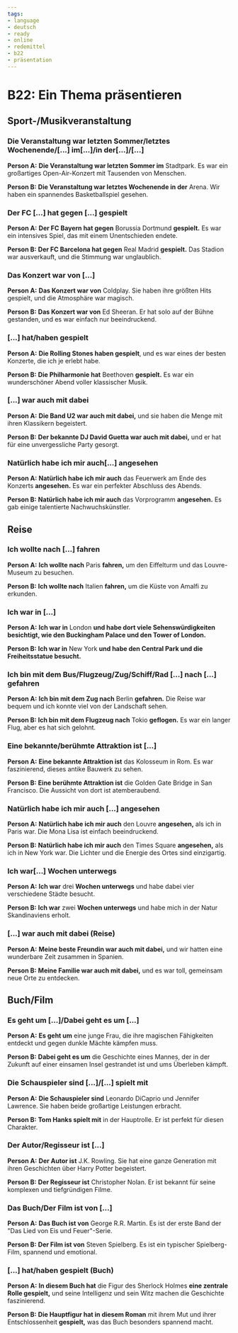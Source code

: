 ```yaml
---
tags:
- language
- deutsch
- ready
- online
- redemittel
- b22
- präsentation
---
```


# B22: Ein Thema präsentieren

## Sport-/Musikveranstaltung

### Die Veranstaltung war letzten Sommer/letztes Wochenende/[...] im[...]/in der[...]/[...]

__Person A:__ __Die Veranstaltung war letzten Sommer im__ Stadtpark. Es war ein großartiges Open-Air-Konzert mit Tausenden von Menschen.

__Person B:__ __Die Veranstaltung war letztes Wochenende in der__ Arena. Wir haben ein spannendes Basketballspiel gesehen.

### Der FC [...] hat gegen [...] gespielt

__Person A:__ __Der FC Bayern hat gegen__ Borussia Dortmund __gespielt.__ Es war ein intensives Spiel, das mit einem Unentschieden endete.

__Person B:__ __Der FC Barcelona hat gegen__ Real Madrid __gespielt.__ Das Stadion war ausverkauft, und die Stimmung war unglaublich.

### Das Konzert war von [...]

__Person A:__ __Das Konzert war von__ Coldplay. Sie haben ihre größten Hits gespielt, und die Atmosphäre war magisch.

__Person B:__ __Das Konzert war von__ Ed Sheeran. Er hat solo auf der Bühne gestanden, und es war einfach nur beeindruckend.

### [...] hat/haben gespielt

__Person A:__ __Die Rolling Stones haben gespielt__, und es war eines der besten Konzerte, die ich je erlebt habe.

__Person B:__ __Die Philharmonie hat__ Beethoven __gespielt.__ Es war ein wunderschöner Abend voller klassischer Musik.

### [...] war auch mit dabei

__Person A:__ __Die Band U2 war auch mit dabei,__ und sie haben die Menge mit ihren Klassikern begeistert.

__Person B:__ __Der bekannte DJ David Guetta war auch mit dabei,__ und er hat für eine unvergessliche Party gesorgt.

### Natürlich habe ich mir auch[...] angesehen

__Person A:__ __Natürlich habe ich mir auch__ das Feuerwerk am Ende des Konzerts __angesehen.__ Es war ein perfekter Abschluss des Abends.

__Person B:__ __Natürlich habe ich mir auch__ das Vorprogramm __angesehen.__ Es gab einige talentierte Nachwuchskünstler.

## Reise

### Ich wollte nach [...] fahren

__Person A:__ __Ich wollte nach__ Paris __fahren,__ um den Eiffelturm und das Louvre-Museum zu besuchen.

__Person B:__ __Ich wollte nach__ Italien __fahren,__ um die Küste von Amalfi zu erkunden.

### Ich war in [...]

__Person A:__ __Ich war in__ London __und habe dort viele Sehenswürdigkeiten besichtigt, wie den Buckingham Palace und den Tower of London.__

__Person B:__ __Ich war in__ New York __und habe den Central Park und die Freiheitsstatue besucht.__

### Ich bin mit dem Bus/Flugzeug/Zug/Schiff/Rad [...] nach [...] gefahren

__Person A:__ __Ich bin mit dem Zug nach__ Berlin __gefahren.__ Die Reise war bequem und ich konnte viel von der Landschaft sehen.

__Person B:__ __Ich bin mit dem Flugzeug nach__ Tokio __geflogen.__ Es war ein langer Flug, aber es hat sich gelohnt.

### Eine bekannte/berühmte Attraktion ist [...]

__Person A:__ __Eine bekannte Attraktion ist__ das Kolosseum in Rom. Es war faszinierend, dieses antike Bauwerk zu sehen.

__Person B:__ __Eine berühmte Attraktion ist__ die Golden Gate Bridge in San Francisco. Die Aussicht von dort ist atemberaubend.

### Natürlich habe ich mir auch [...] angesehen

__Person A:__ __Natürlich habe ich mir auch__ den Louvre __angesehen,__ als ich in Paris war. Die Mona Lisa ist einfach beeindruckend.

__Person B:__ __Natürlich habe ich mir auch__ den Times Square __angesehen,__ als ich in New York war. Die Lichter und die Energie des Ortes sind einzigartig.

### Ich war[...] Wochen unterwegs

__Person A:__ __Ich war__ drei __Wochen unterwegs__ und habe dabei vier verschiedene Städte besucht.

__Person B:__ __Ich war__ zwei __Wochen unterwegs__ und habe mich in der Natur Skandinaviens erholt.

### [...] war auch mit dabei (Reise)

__Person A:__ __Meine beste Freundin war auch mit dabei,__ und wir hatten eine wunderbare Zeit zusammen in Spanien.

__Person B:__ __Meine Familie war auch mit dabei,__ und es war toll, gemeinsam neue Orte zu entdecken.

## Buch/Film

### Es geht um [...]/Dabei geht es um [...]

__Person A:__ __Es geht um__ eine junge Frau, die ihre magischen Fähigkeiten entdeckt und gegen dunkle Mächte kämpfen muss.

__Person B:__ __Dabei geht es um__ die Geschichte eines Mannes, der in der Zukunft auf einer einsamen Insel gestrandet ist und ums Überleben kämpft.

### Die Schauspieler sind [...]/[...] spielt mit

__Person A:__ __Die Schauspieler sind__ Leonardo DiCaprio und Jennifer Lawrence. Sie haben beide großartige Leistungen erbracht.

__Person B:__ __Tom Hanks spielt mit__ in der Hauptrolle. Er ist perfekt für diesen Charakter.

### Der Autor/Regisseur ist [...]

__Person A:__ __Der Autor ist__ J.K. Rowling. Sie hat eine ganze Generation mit ihren Geschichten über Harry Potter begeistert.

__Person B:__ __Der Regisseur ist__ Christopher Nolan. Er ist bekannt für seine komplexen und tiefgründigen Filme.

### Das Buch/Der Film ist von [...]

__Person A:__ __Das Buch ist von__ George R.R. Martin. Es ist der erste Band der "Das Lied von Eis und Feuer"-Serie.

__Person B:__ __Der Film ist von__ Steven Spielberg. Es ist ein typischer Spielberg-Film, spannend und emotional.

### [...] hat/haben gespielt (Buch)

__Person A:__ __In diesem Buch hat__ die Figur des Sherlock Holmes __eine zentrale Rolle gespielt,__ und seine Intelligenz und sein Witz machen die Geschichte faszinierend.

__Person B:__ __Die Hauptfigur hat in diesem Roman__ mit ihrem Mut und ihrer Entschlossenheit __gespielt,__ was das Buch besonders spannend macht.
